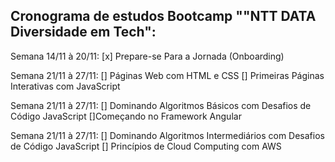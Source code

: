 ## Cronograma de estudos Bootcamp ""NTT DATA Diversidade em Tech":

Semana 14/11 à 20/11:
[x] Prepare-se Para a Jornada (Onboarding)

Semana 21/11 à 27/11:
[] Páginas Web com HTML e CSS
[] Primeiras Páginas Interativas com JavaScript

Semana 21/11 à 27/11:
[] Dominando Algoritmos Básicos com Desafios de Código JavaScript
[]Começando no Framework Angular

Semana 21/11 à 27/11:
[] Dominando Algoritmos Intermediários com Desafios de Código JavaScript
[] Princípios de Cloud Computing com AWS
